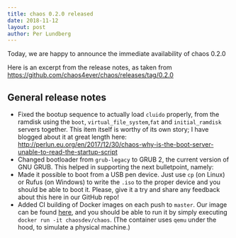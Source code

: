 ```yaml
---
title: chaos 0.2.0 released
date: 2018-11-12
layout: post
author: Per Lundberg
---
```


Today, we are happy to announce the immediate availability of chaos 0.2.0

Here is an excerpt from the release notes, as taken from https://github.com/chaos4ever/chaos/releases/tag/0.2.0

## General release notes

* Fixed the bootup sequence to actually load `cluido` properly, from the ramdisk using the `boot`, `virtual_file_system`,`fat` and `initial_ramdisk` servers together. This item itself is worthy of its own story; I have blogged about it at great length here: http://perlun.eu.org/en/2017/12/30/chaos-why-is-the-boot-server-unable-to-read-the-startup-script
* Changed bootloader from `grub-legacy` to GRUB 2, the current version of GNU GRUB. This helped in supporting the next bulletpoint, namely:
* Made it possible to boot from a USB pen device. Just use `cp` (on Linux) or Rufus (on Windows) to write the `.iso` to the proper device and you should be able to boot it. Please, give it a try and share any feedback about this here in our GitHub repo!
* Added CI building of Docker images on each push to `master`. Our image can be found [here](https://hub.docker.com/r/chaosdev/chaos/), and you should be able to run it by simply executing `docker run -it chaosdev/chaos`. (The container uses `qemu` under the hood, to simulate a physical machine.)

